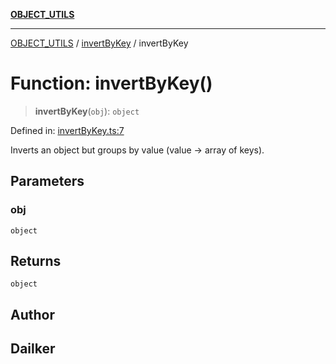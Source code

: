 [**OBJECT_UTILS**](../../README.md)

***

[OBJECT_UTILS](../../README.md) / [invertByKey](../README.md) / invertByKey

# Function: invertByKey()

> **invertByKey**(`obj`): `object`

Defined in: [invertByKey.ts:7](https://github.com/dailker/everyutil/blob/b7f22b082046077d9fa17a48e94d4c255288033b/src/object/invertByKey.ts#L7)

Inverts an object but groups by value (value → array of keys).

## Parameters

### obj

`object`

## Returns

`object`

## Author

## Dailker
